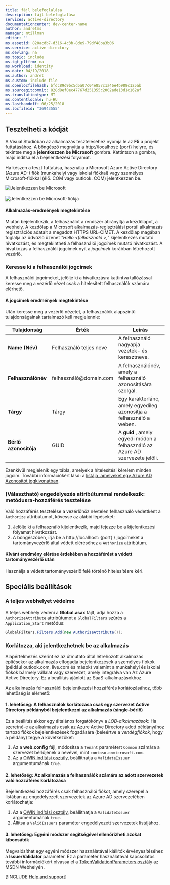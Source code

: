 ```yaml
---
title: fájl belefoglalása
description: fájl belefoglalása
services: active-directory
documentationcenter: dev-center-name
author: andretms
manager: mtillman
editor: ''
ms.assetid: 820acdb7-d316-4c3b-8de9-79df48ba3b06
ms.service: active-directory
ms.devlang: na
ms.topic: include
ms.tgt_pltfrm: na
ms.workload: identity
ms.date: 04/19/2018
ms.author: andret
ms.custom: include file
ms.openlocfilehash: bfdc89d9bc5d5a07c04e857c1a46e4b988c125ab
ms.sourcegitcommit: 828d8ef0ec47767d251355c2002ade13d1c162af
ms.translationtype: MT
ms.contentlocale: hu-HU
ms.lasthandoff: 06/25/2018
ms.locfileid: "36943555"
---
```

## <a name="test-your-code"></a>Tesztelheti a kódját

A Visual Studióban az alkalmazás teszteléséhez nyomja le az **F5** a projekt futtatásához. A böngésző megnyitja a http://<span></span>localhost: {port} helyre, és tekintse meg a **jelentkezzen be Microsoft** gombra. Kattintson a gombra, majd indítsa el a bejelentkezési folyamat.

Ha készen a teszt futtatása, használja a Microsoft Azure Active Directory (Azure AD-) fiók (munkahelyi vagy iskolai fiókkal) vagy személyes Microsoft-fiókkal (<span>élő.</span> COM vagy <span>outlook.</span> COM) jelentkezzen be.

![Jelentkezzen be Microsoft](media/active-directory-develop-guidedsetup-aspnetwebapp-test/aspnetbrowsersignin.png)
<br/><br/>
![Jelentkezzen be Microsoft-fiókja](media/active-directory-develop-guidedsetup-aspnetwebapp-test/aspnetbrowsersignin2.png)

#### <a name="view-application-results"></a>Alkalmazás-eredmények megtekintése
Miután bejelentkezik, a felhasználót a rendszer átirányítja a kezdőlapot, a webhely. A kezdőlap a Microsoft alkalmazás-regisztrálási portál alkalmazás regisztrációs adatait a megadott HTTPS URL-CÍMÉT. A kezdőlap magában foglalja az üdvözlő üzenet *"Hello \<felhasználó >,"* kijelentkezés mutató hivatkozást, és megtekintheti a felhasználói jogcímek mutató hivatkozást. A hivatkozás a felhasználói jogcímek nyit a *jogcímek* korábban létrehozott vezérlő.

### <a name="browse-to-see-the-users-claims"></a>Keresse ki a felhasználói jogcímek
A felhasználói jogcímeket, jelölje ki a hivatkozásra kattintva tallózással keresse meg a vezérlő nézet csak a hitelesített felhasználók számára elérhető.

#### <a name="view-the-claims-results"></a>A jogcímek eredmények megtekintése
Után keresse meg a vezérlő nézetet, a felhasználók alapszintű tulajdonságainak tartalmazó kell megjelennie:

|Tulajdonság |Érték |Leírás |
|---|---|---|
|**Name (Név)** |Felhasználó teljes neve | A felhasználó nagyapja vezeték- és keresztneve.
|**Felhasználónév** |felhasználó<span>@domain.com</span> | A felhasználónév, amely a felhasználó azonosítására szolgál.
|**Tárgy** |Tárgy |Egy karakterlánc, amely egyedileg azonosítja a felhasználó a weben.|
|**Bérlő azonosítója** |GUID | A **guid** , amely egyedi módon a felhasználó az Azure AD szervezete jelöli.|

Ezenkívül megjelenik egy tábla, amelyek a hitelesítési kérelem minden jogcím. További információkért lásd: a [listája, amelyeket egy Azure AD Azonosítót jogkivonatban](https://docs.microsoft.com/azure/active-directory/develop/active-directory-token-and-claims).


### <a name="test-access-to-a-method-that-has-an-authorize-attribute-optional"></a>(Választható) engedélyezés attribútummal rendelkezik: metódusra-hozzáférés tesztelése
Való hozzáférés tesztelése a vezérlőhöz névtelen felhasználó védettként a `Authorize` attribútumot, kövesse az alábbi lépéseket:
1. Jelölje ki a felhasználó kijelentkezik, majd fejezze be a kijelentkezési folyamat hivatkozást.
2. A böngészőben, írja be a http://<span></span>localhost: {port} / jogcímeket a tartományvezérlő által védett eléréséhez a `Authorize` attribútum.

#### <a name="expected-results-after-access-to-a-protected-controller"></a>Kívánt eredmény elérése érdekében a hozzáférést a védett tartományvezérlő után
Használja a védett tartományvezérlő felé történő hitelesítésre kéri.

## <a name="advanced-options"></a>Speciális beállítások

<!--start-collapse-->
### <a name="protect-your-entire-website"></a>A teljes webhelyet védelme
A teljes webhely védeni a **Global.asax** fájlt, adja hozzá a `AuthorizeAttribute` attribútumot a `GlobalFilters` szűrés a `Application_Start` metódus:

```csharp
GlobalFilters.Filters.Add(new AuthorizeAttribute());
```
<!--end-collapse-->

### <a name="restrict-who-can-sign-in-to-your-application"></a>Korlátozza, aki jelentkezhetnek be az alkalmazás
Alapértelmezés szerint ez az útmutató által létrehozott alkalmazás építésekor az alkalmazás elfogadja bejelentkezések a személyes fiókok (például outlook.com, live.com és mások) valamint a munkahelyi és iskolai fiókok bármely vállalat vagy szervezet, amely integrálva van Az Azure Active Directory. Ez a beállítás ajánlott az SaaS-alkalmazásokhoz.

Az alkalmazás felhasználói bejelentkezési hozzáférés korlátozásához, több lehetőség is elérhető:

#### <a name="option-1-restrict-users-from-only-one-organizations-active-directory-instance-to-sign-in-to-your-application-single-tenant"></a>1. lehetőség: A felhasználók korlátozása csak egy szervezet Active Directory példányból bejelentkezni az alkalmazás (single-bérlő)

Ez a beállítás akkor egy általános forgatókönyv a *LOB-alkalmazások*: Ha szeretné-e az alkalmazás csak az Azure Active Directory adott példányához tartozó fiókok bejelentkezések fogadására (beleértve a *vendégfiókok*, hogy a példány) tegye a következőket:

1. Az a **web.config** fájl, módosítsa a `Tenant` paramétert `Common` számára a szervezet bérlőjének a nevével, mint `contoso.onmicrosoft.com`.
2. Az a [OWIN indítási osztály](#configure-the-authentication-pipeline), beállíthatja a `ValidateIssuer` argumentumának `true`.

#### <a name="option-2-restrict-access-to-your-application-to-users-in-a-specific-list-of-organizations"></a>2. lehetőség: Az alkalmazás a felhasználók számára az adott szervezetek való hozzáférés korlátozása

Bejelentkezési hozzáférés csak felhasználói fiókot, amely szerepel a listában az engedélyezett szervezetek az Azure AD szervezetében korlátozhatja:
1. Az a [OWIN indítási osztály](#configure-the-authentication-pipeline), beállíthatja a `ValidateIssuer` argumentumának `true`.
2. Állítsa a `ValidIssuers` paraméter engedélyezett szervezetek listájához.

#### <a name="option-3-use-a-custom-method-to-validate-issuers"></a>3. lehetőség: Egyéni módszer segítségével ellenőrizheti azokat kibocsátók
Megvalósíthat egy egyéni módszer használatával kiállítók érvényesítéséhez a **IssuerValidator** paraméter. Ez a paraméter használatával kapcsolatos további információkért olvassa el a [TokenValidationParameters osztály](https://msdn.microsoft.com/library/system.identitymodel.tokens.tokenvalidationparameters.aspx) az MSDN Webhelyén.

[!INCLUDE [Help and support](./active-directory-develop-help-support-include.md)]
